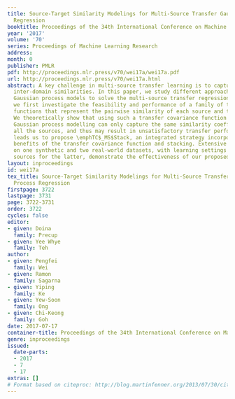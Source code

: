 ```yaml
---
title: Source-Target Similarity Modelings for Multi-Source Transfer Gaussian Process
  Regression
booktitle: Proceedings of the 34th International Conference on Machine Learning
year: '2017'
volume: '70'
series: Proceedings of Machine Learning Research
address: 
month: 0
publisher: PMLR
pdf: http://proceedings.mlr.press/v70/wei17a/wei17a.pdf
url: http://proceedings.mlr.press/v70/wei17a.html
abstract: A key challenge in multi-source transfer learning is to capture the diverse
  inter-domain similarities. In this paper, we study different approaches based on
  Gaussian process models to solve the multi-source transfer regression problem. Precisely,
  we first investigate the feasibility and performance of a family of transfer covariance
  functions that represent the pairwise similarity of each source and the target domain.
  We theoretically show that using such a transfer covariance function for general
  Gaussian process modelling can only capture the same similarity coefficient for
  all the sources, and thus may result in unsatisfactory transfer performance. This
  leads us to propose \emphTC$_MS$Stack, an integrated strategy incorporating the
  benefits of the transfer covariance function and stacking. Extensive experiments
  on one synthetic and two real-world datasets, with learning settings of up to 11
  sources for the latter, demonstrate the effectiveness of our proposed \emphTC$_MS$Stack.
layout: inproceedings
id: wei17a
tex_title: Source-Target Similarity Modelings for Multi-Source Transfer {G}aussian
  Process Regression
firstpage: 3722
lastpage: 3731
page: 3722-3731
order: 3722
cycles: false
editor:
- given: Doina
  family: Precup
- given: Yee Whye
  family: Teh
author:
- given: Pengfei
  family: Wei
- given: Ramon
  family: Sagarna
- given: Yiping
  family: Ke
- given: Yew-Soon
  family: Ong
- given: Chi-Keong
  family: Goh
date: 2017-07-17
container-title: Proceedings of the 34th International Conference on Machine Learning
genre: inproceedings
issued:
  date-parts:
  - 2017
  - 7
  - 17
extras: []
# Format based on citeproc: http://blog.martinfenner.org/2013/07/30/citeproc-yaml-for-bibliographies/
---
```

